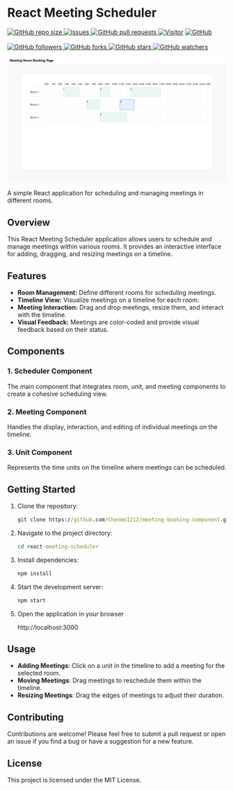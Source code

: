 # React Meeting Scheduler

<p>
    <a href="https://github.com/Chenmo1212/meeting-booking-component" target="_blank">
        <img alt="GitHub repo size" src="https://img.shields.io/github/repo-size/Chenmo1212/meeting-booking-component">
    </a>
    <a href="https://github.com/Chenmo1212/meeting-booking-component/issues" target="_blank">
        <img alt="Issues" src="https://img.shields.io/github/issues/Chenmo1212/meeting-booking-component" />
    </a>
    <a href="https://github.com/Chenmo1212/meeting-booking-component/pulls" target="_blank">
        <img alt="GitHub pull requests" src="https://img.shields.io/github/issues-pr/Chenmo1212/meeting-booking-component" />
    </a>
    <a href="/"><img src="https://komarev.com/ghpvc/?username=chenmo1212-meeting-booking-component&label=Visitors&base=200" alt="Visitor" /></a>
    <a href="https://github.com/Chenmo1212/meeting-booking-component" target="_blank">
        <img alt="GitHub" src="https://img.shields.io/github/license/Chenmo1212/meeting-booking-component">
    </a>
<br/>
<br/>
    <a href="https://github.com/Chenmo1212/meeting-booking-component" target="_blank">
        <img alt="GitHub followers" src="https://img.shields.io/github/followers/pudongping?style=social">
    </a>
    <a href="https://github.com/Chenmo1212/meeting-booking-component" target="_blank">
        <img alt="GitHub forks" src="https://img.shields.io/github/forks/Chenmo1212/meeting-booking-component?style=social">
    </a>
    <a href="https://github.com/Chenmo1212/meeting-booking-component" target="_blank">
        <img alt="GitHub stars" src="https://img.shields.io/github/stars/Chenmo1212/meeting-booking-component?style=social">
    </a>
    <a href="https://github.com/Chenmo1212/meeting-booking-component" target="_blank">
        <img alt="GitHub watchers" src="https://img.shields.io/github/watchers/Chenmo1212/meeting-booking-component?style=social">
    </a>
</p>

![Snipaste_2024-01-06_08-02-52.png](images%2FSnipaste_2024-01-06_08-02-52.png)

A simple React application for scheduling and managing meetings in different rooms.

## Overview

This React Meeting Scheduler application allows users to schedule and manage meetings within various rooms. It provides an interactive interface for adding, dragging, and resizing meetings on a timeline.

## Features

- **Room Management:** Define different rooms for scheduling meetings.
- **Timeline View:** Visualize meetings on a timeline for each room.
- **Meeting Interaction:** Drag and drop meetings, resize them, and interact with the timeline.
- **Visual Feedback:** Meetings are color-coded and provide visual feedback based on their status.

## Components

### 1. Scheduler Component

The main component that integrates room, unit, and meeting components to create a cohesive scheduling view.

### 2. Meeting Component

Handles the display, interaction, and editing of individual meetings on the timeline.

### 3. Unit Component

Represents the time units on the timeline where meetings can be scheduled.

## Getting Started
1. Clone the repository:

   ```cmd
   git clone https://github.com/Chenmo1212/meeting-booking-component.git
   ```

2. Navigate to the project directory:

   ```cmd
   cd react-meeting-scheduler
   ```

3. Install dependencies:

   ```cmd 
   npm install
   ```

4. Start the development server:
   ```cmd
   npm start
   ```

5. Open the application in your browser

    http://localhost:3000

## Usage

- **Adding Meetings**: Click on a unit in the timeline to add a meeting for the selected room.
- **Moving Meetings**: Drag meetings to reschedule them within the timeline.
- **Resizing Meetings**: Drag the edges of meetings to adjust their duration.

## Contributing
Contributions are welcome! Please feel free to submit a pull request or open an issue if you find a bug or have a suggestion for a new feature.

## License
This project is licensed under the MIT License.
